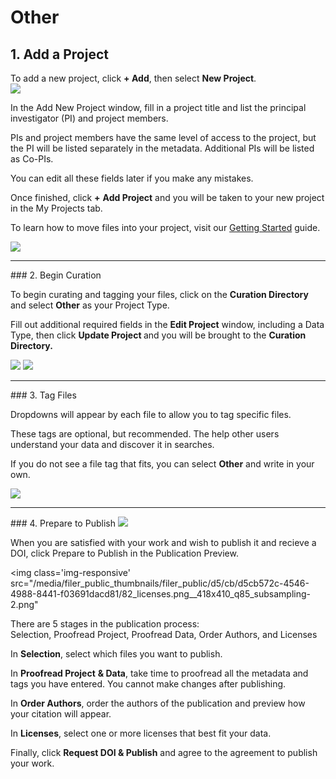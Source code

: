 # Other

## 1. Add a Project

To add a new project, click <strong>+ Add</strong>, then select <strong>New Project</strong>.  
<img src="../../imgs/guide-other-step1a.jpg">
    
In the Add New Project window, fill in a project title and list the principal investigator (PI) and project members.

PIs and project members have the same level of access to the project, but the PI will be listed separately in the metadata. Additional PIs will be listed as Co-PIs. 

You can edit all these fields later if you make any mistakes.

Once finished, click <strong>+</strong> <strong>Add Project</strong> and you will be taken to your new project in the My Projects tab.

To learn how to move files into your project, visit our <a href="/rw/user-guides/getting-started/">Getting Started</a> guide.

<img src="../../imgs/guide-other-step1b.png">

<hr>
### 2. Begin Curation
    
To begin curating and tagging your files, click on the <strong>Curation Directory</strong> and select <b>Other</b> as your Project Type.

Fill out additional required fields in the <strong>Edit Project</strong> window, including a Data Type, then click <strong>Update Project </strong>and you will be brought to the <strong>Curation Directory. </strong>

<img src="../../imgs/guide-other-step2a.png">  


<img src="../../imgs/guide-other-step2b.png">
    

<hr>
### 3. Tag Files
    
Dropdowns will appear by each file to allow you to tag specific files. 

These tags are optional, but recommended. The help other users understand your data and discover it in searches.

If you do not see a file tag that fits, you can select <strong>Other</strong> and write in your own.

<img src="../../imgs/guide-other-step3.png">

<hr>
### 4. Prepare to Publish

<img src="../../imgs/guide-other-step4.png">
    
When you are satisfied with your work and wish to publish it and recieve a DOI, click Prepare to Publish in the Publication Preview.


<img class='img-responsive' src="/media/filer_public_thumbnails/filer_public/d5/cb/d5cb572c-4546-4988-8441-f03691dacd81/82_licenses.png__418x410_q85_subsampling-2.png"
    
There are 5 stages in the publication process: <br>
Selection, Proofread Project, Proofread Data, Order Authors, and Licenses

In <strong>Selection</strong>, select which files you want to publish.

In <strong>Proofread Project</strong> <strong>&amp; Data</strong>, take time to proofread all the metadata and tags you have entered. You cannot make changes after publishing.

In <strong>Order Authors</strong>, order the authors of the publication and preview how your citation will appear.

In <strong>Licenses</strong>, select one or more licenses that best fit your data.

Finally, click <strong>Request DOI &amp; Publish</strong> and agree to the agreement to publish your work.

